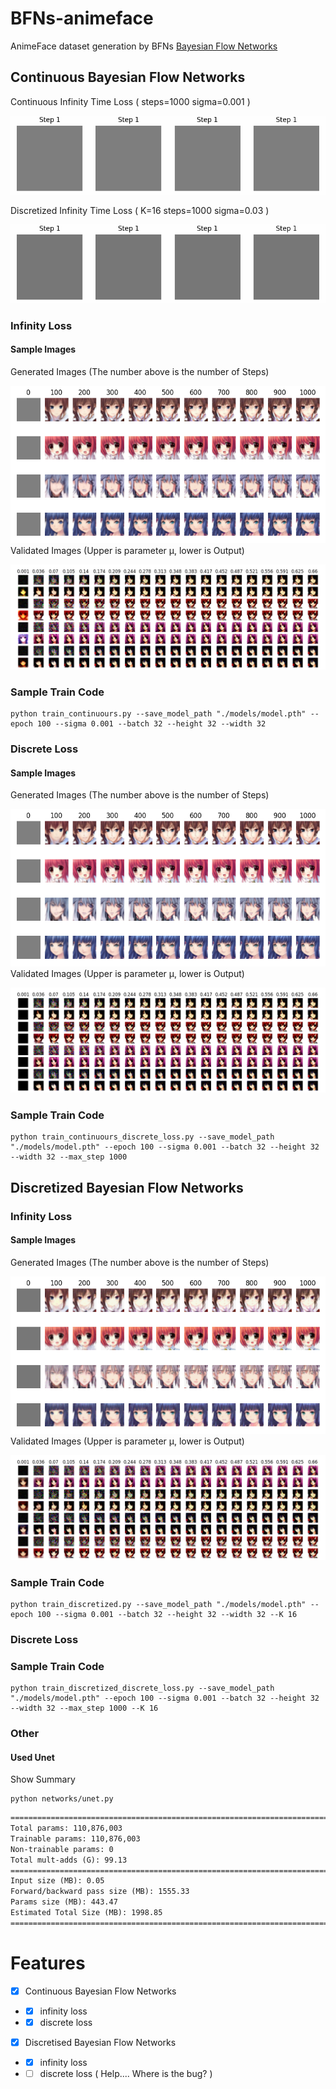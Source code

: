 # BFNs-animeface

AnimeFace dataset generation by BFNs [Bayesian Flow Networks](https://arxiv.org/abs/2308.07037)

## Continuous Bayesian Flow Networks

Continuous Infinity Time Loss ( steps=1000 sigma=0.001 )

![bfn_continuours_lossinfinity](resource/bfn_continuours_lossinfinity_sigma0.001.gif)

Discretized Infinity Time Loss ( K=16 steps=1000 sigma=0.03 )

![bfn_discretized_lossinfinity](resource/bfn_discretized_lossinfinity_sigma0.03.gif)

### Infinity Loss
#### Sample Images
Generated Images
(The number above is the number of Steps)

![bfn_continuours_lossinfinity](resource/bfn_continuours_lossinfinity_sigma0.001_generate.png)
Validated Images
(Upper is parameter μ, lower is Output)

![bfn_continuours_lossinfinity](resource/bfn_continuours_lossinfinity_sigma0.001_valid.png)

### Sample Train Code
```
python train_continuours.py --save_model_path "./models/model.pth" --epoch 100 --sigma 0.001 --batch 32 --height 32 --width 32
```

### Discrete Loss
#### Sample Images
Generated Images
(The number above is the number of Steps)

![bfn_continuours_lossdiscrete](resource/bfn_continuours_lossdiscrete_sigma0.001_generate.png)
Validated Images
(Upper is parameter μ, lower is Output)

![bfn_continuours_lossdiscrete](resource/bfn_continuours_lossdiscrete_sigma0.001_valid.png)

### Sample Train Code
```
python train_continuours_discrete_loss.py --save_model_path "./models/model.pth" --epoch 100 --sigma 0.001 --batch 32 --height 32 --width 32 --max_step 1000
```

## Discretized Bayesian Flow Networks

### Infinity Loss
#### Sample Images
Generated Images
(The number above is the number of Steps)

![bfn_discretized_lossinfinity](resource/bfn_discretized_lossinfinity_sigma0.03_generate.png)
Validated Images
(Upper is parameter μ, lower is Output)

![bfn_discretized_lossinfinity](resource/bfn_discretized_lossinfinity_sigma0.03_valid.png)
### Sample Train Code
```
python train_discretized.py --save_model_path "./models/model.pth" --epoch 100 --sigma 0.001 --batch 32 --height 32 --width 32 --K 16
```
### Discrete Loss

### Sample Train Code
```
python train_discretized_discrete_loss.py --save_model_path "./models/model.pth" --epoch 100 --sigma 0.001 --batch 32 --height 32 --width 32 --max_step 1000 --K 16 
```

### Other
#### Used Unet
Show Summary
```
python networks/unet.py
```

```txt
===============================================================================================
Total params: 110,876,003
Trainable params: 110,876,003
Non-trainable params: 0
Total mult-adds (G): 99.13
===============================================================================================
Input size (MB): 0.05
Forward/backward pass size (MB): 1555.33
Params size (MB): 443.47
Estimated Total Size (MB): 1998.85
===============================================================================================
```

# Features
- [x] Continuous Bayesian Flow Networks
- - [x] infinity loss
- - [x] discrete loss
- [x] Discretised Bayesian Flow Networks
- - [x] infinity loss
- - [ ] discrete loss ( Help.... Where is the bug? )